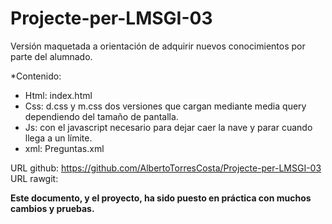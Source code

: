 # Projecte-per-LMSGI-03
Versión maquetada a orientación de adquirir nuevos conocimientos por parte del alumnado.

*Contenido:
* Html: index.html
* Css: d.css y m.css dos versiones que cargan mediante media query dependiendo del tamaño de pantalla.
* Js: con el javascript necesario para dejar caer la nave y parar cuando llega a un límite.
* xml: Preguntas.xml

URL github: https://github.com/AlbertoTorresCosta/Projecte-per-LMSGI-03
URL rawgit:


**Este documento, y el proyecto, ha sido puesto en práctica con muchos cambios y pruebas.**
